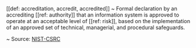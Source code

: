 [[def: accreditation, accredit, accredited]]
~ Formal declaration by an accrediting [[ref: authority]] that an information system is approved to operate at an acceptable level of [[ref: risk]], based on the implementation of an approved set of technical, managerial, and procedural safeguards.

~ Source: [NIST-CSRC](https://csrc.nist.gov/glossary/term/accreditation)

